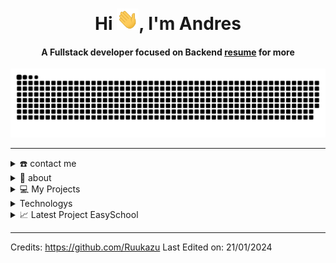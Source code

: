 <div align="center">
<h1 align="center">Hi <img width="35" src="https://github.com/1999AZZAR/1999AZZAR/blob/main/resources/img/waving.gif">, I'm Andres</h1>
<h4 align="center">A Fullstack developer focused on Backend <a href="https://github.com/Ruukazu/Andres/blob/main/CVDocs/CVAJCCEN.pdf" target="_blank">resume</a> for more</h4>
</div>

<div align="center">
  <img  src="https://github.com/1999AZZAR/1999AZZAR/blob/main/resources/img/grid-snake.svg"
       alt="snake" /></a>
</div>

-----
<details>
  <summary>☎️ contact me</summary>
<div>
  <samp>
    <h2 align="center">you can reach me by:</h2>
    <p align="center">
      <br/>
      <a href="https://www.linkedin.com/in/andres-caicedo-7270a5185/" target="blank"><img align="center"
         src="https://img.shields.io/badge/linkedin-%231DA1F2.svg?style=for-the-badge&logo=linkedin&logoColor=white"
         alt="azzar" height="30"/></a>
      <a href="mailto:ajcaicedo007@gmail.com" target="blank"><img align="center"
         src="https://img.shields.io/badge/gmail-EA4335.svg?style=for-the-badge&logo=gmail&logoColor=white"
         alt="azzar" height="30"/></a>
      <a href="https://wa.me/+573054276262" target="blank"><img align="center"
         src="https://img.shields.io/badge/whatsapp-4B7F1.svg?style=for-the-badge&logo=whatsapp&logoColor=white"
         alt="azzar" height="30"/></a>
      <br>
    </p>
  </samp>
</div>
</details>

<details>
  <summary>🧮 about</summary>
<div>
<samp>
<h2 align="center">About Me</h2>
 <p align="center">
 <p>
    Data analyst and Full Stack developer with background in software analysis, mobile application design, database 
  administration, cleaning and use of databases using AppScript and datastudio as well as different process 
management developmentsthat helped me work as a team, analyze massive data, understand different work 
environments, participate in different projects, both in programming structure and data processing, and adapt to 
different work cultures to achieve the desired objectives. ANDspecialized in Back End, Knowledge in agile 
methodologies, GIT, data structure, algorithms, CSS frameworks, data structure, data collection/purification and 
analysis. Experience in Front End and Back End development / data architecture, Data Science with Python, JS, React, 
Node, GitHub, Excel, SQL, PowerBI, Sequelize. With the ability to communicate naturally in any work environment; 
outstanding analytical skills; ability to work as a team and under pressure; leadership and initiative. English Level: 
Intermediate English B2.

  </p>

  </p>
 </samp>
</div>
</details>
  
<details> 
  <summary>💻 My Projects</summary>
  <div>
  <samp>
    <a href="https://github.com/pfDevWorks/back" target="_blank">Backend Final Project at Henry</a>
     <br/>
    <a href="https://github.com/Ruukazu/PIVideoH" target="_blank">FrontEnd Individual Project at Henry</a>
    <br/>
    <a href="https://github.com/Ruukazu?tab=repositories"_blank">My repos</a>
      <br/>
  
</details>
    <details>
  <summary>Technologys</summary>
        <p align="center">
    <ul>
      <li>Javascript</li>
      <li>Python</li>
      <li>R</li>
      <li>APPScript</li>
      <li>VBA</li>
      <li>SQL</li>
      <li>PowerBI</li>
      <li>Qilkview</li>
      <li>html</li>
    </ul>
       </p>
     <br>
     </samp>
  </div>    
</details>

<details>
  <summary>📈 Latest Project EasySchool</summary>
  <samp>
  <br/>
  <h2 align="center"> latest contribution </h2>
  <a href="https://front-kappa-one.vercel.app/">EASY SCHOOL</a>
<br/>
  </samp>
  </details>


-----
Credits: https://github.com/Ruukazu
Last Edited on: 21/01/2024
